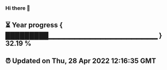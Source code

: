 ### Hi there 👋
⏳ Year progress { █████████▁▁▁▁▁▁▁▁▁▁▁▁▁▁▁▁▁▁▁▁▁ } 32.19 %
---
⏰ Updated on Thu, 28 Apr 2022 12:16:35 GMT
---
